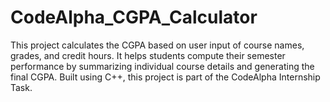 # CodeAlpha_CGPA_Calculator
This project calculates the CGPA based on user input of course names, grades, and credit hours. It helps students compute their semester performance by summarizing individual course details and generating the final CGPA. Built using C++, this project is part of the CodeAlpha Internship Task.
